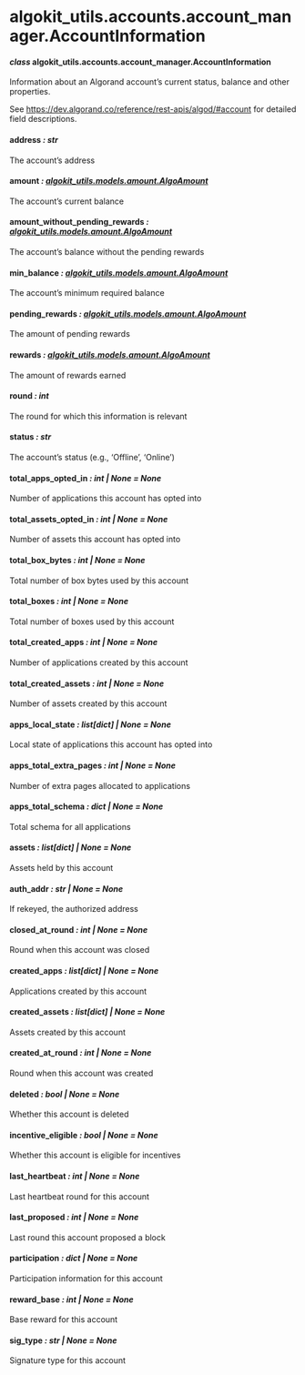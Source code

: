 # algokit_utils.accounts.account_manager.AccountInformation

#### *class* algokit_utils.accounts.account_manager.AccountInformation

Information about an Algorand account’s current status, balance and other properties.

See https://dev.algorand.co/reference/rest-apis/algod/#account for detailed field descriptions.

#### address *: str*

The account’s address

#### amount *: [algokit_utils.models.amount.AlgoAmount](../../models/amount/AlgoAmount.md#algokit_utils.models.amount.AlgoAmount)*

The account’s current balance

#### amount_without_pending_rewards *: [algokit_utils.models.amount.AlgoAmount](../../models/amount/AlgoAmount.md#algokit_utils.models.amount.AlgoAmount)*

The account’s balance without the pending rewards

#### min_balance *: [algokit_utils.models.amount.AlgoAmount](../../models/amount/AlgoAmount.md#algokit_utils.models.amount.AlgoAmount)*

The account’s minimum required balance

#### pending_rewards *: [algokit_utils.models.amount.AlgoAmount](../../models/amount/AlgoAmount.md#algokit_utils.models.amount.AlgoAmount)*

The amount of pending rewards

#### rewards *: [algokit_utils.models.amount.AlgoAmount](../../models/amount/AlgoAmount.md#algokit_utils.models.amount.AlgoAmount)*

The amount of rewards earned

#### round *: int*

The round for which this information is relevant

#### status *: str*

The account’s status (e.g., ‘Offline’, ‘Online’)

#### total_apps_opted_in *: int | None* *= None*

Number of applications this account has opted into

#### total_assets_opted_in *: int | None* *= None*

Number of assets this account has opted into

#### total_box_bytes *: int | None* *= None*

Total number of box bytes used by this account

#### total_boxes *: int | None* *= None*

Total number of boxes used by this account

#### total_created_apps *: int | None* *= None*

Number of applications created by this account

#### total_created_assets *: int | None* *= None*

Number of assets created by this account

#### apps_local_state *: list[dict] | None* *= None*

Local state of applications this account has opted into

#### apps_total_extra_pages *: int | None* *= None*

Number of extra pages allocated to applications

#### apps_total_schema *: dict | None* *= None*

Total schema for all applications

#### assets *: list[dict] | None* *= None*

Assets held by this account

#### auth_addr *: str | None* *= None*

If rekeyed, the authorized address

#### closed_at_round *: int | None* *= None*

Round when this account was closed

#### created_apps *: list[dict] | None* *= None*

Applications created by this account

#### created_assets *: list[dict] | None* *= None*

Assets created by this account

#### created_at_round *: int | None* *= None*

Round when this account was created

#### deleted *: bool | None* *= None*

Whether this account is deleted

#### incentive_eligible *: bool | None* *= None*

Whether this account is eligible for incentives

#### last_heartbeat *: int | None* *= None*

Last heartbeat round for this account

#### last_proposed *: int | None* *= None*

Last round this account proposed a block

#### participation *: dict | None* *= None*

Participation information for this account

#### reward_base *: int | None* *= None*

Base reward for this account

#### sig_type *: str | None* *= None*

Signature type for this account
